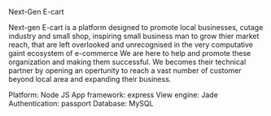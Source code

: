 Next-Gen E-cart

Next-gen E-cart is a platform designed to promote local businesses, cutage industry and small shop, inspiring small business man to grow thier market reach, that are left overlooked and unrecognised in the very computative gaint ecosystem of e-commerce We are here to help and promote these organization and making them successful. We becomes their technical partner by opening an opertunity to reach a vast number of customer beyond local area and expanding their business.

Platform: Node JS
App framework: express
View engine: Jade
Authentication: passport
Database: MySQL




